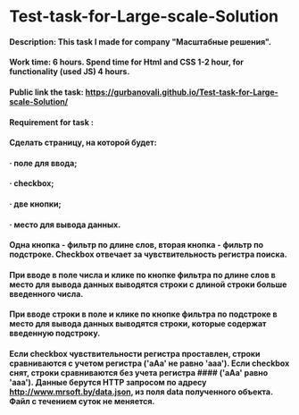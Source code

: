 # Test-task-for-Large-scale-Solution

#### Description: This task I made for company "Масштабные решения".
#### Work time: 6 hours. Spend time for Html and CSS 1-2 hour, for functionality (used JS) 4 hours.
#### Public link the task: https://gurbanovali.github.io/Test-task-for-Large-scale-Solution/

#### Requirement for task : 
#### Сделать страницу, на которой будет:
#### · поле для ввода;
#### · checkbox;
#### · две кнопки;
#### · место для вывода данных.
#### Одна кнопка - фильтр по длине слов, вторая кнопка - фильтр по подстроке. Checkbox отвечает за чувствительность регистра поиска.
#### При вводе в поле числа и клике по кнопке фильтра по длине слов в место для вывода данных выводятся строки с длиной строки больше введенного числа.
#### При вводе строки в поле и клике по кнопке фильтра по подстроке в место для вывода данных выводятся строки, которые содержат введенную подстроку.
#### Если checkbox чувствительности регистра проставлен, строки сравниваются с учетом регистра ('aAa' не равно 'aaa'). Если checkbox снят, строки сравниваются без учета регистра #### ('aAa' равно 'aaa'). Данные берутся HTTP запросом по адресу http://www.mrsoft.by/data.json, из поля data полученного объекта. Файл с течением суток не меняется.
